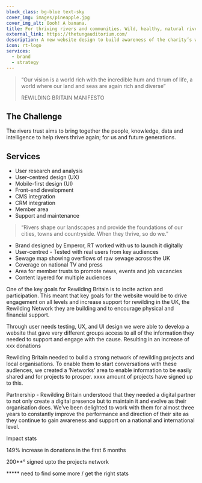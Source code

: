```yaml
---
block_class: bg-blue text-sky
cover_img: images/pineapple.jpg
cover_img_alt: Oooh! A banana.
title: For thriv­ing rivers and communities. Wild, healthy, natural rivers, valued by all.
external_link: https://thetungauditorium.com/
description: A new website design to build awareness of the charity’s work and gain support from the public.
icon: rt-logo
services: 
  - brand
  - strategy
---
```


> “Our vision is a world rich with the incredible hum and thrum of life, a world where our land and seas are again rich and diverse”
>
> REWILDING BRITAIN MANIFESTO

## The Challenge

The rivers trust aims to bring together the people, knowledge, data and intelligence to help rivers thrive again; for us and future generations.

## Services

- User research and analysis
- User-centred design (UX)
- Mobile-first design (UI)
- Front-end development
- CMS integration
- CRM integration
- Member area
- Support and maintenance

> “Rivers shape our land­scapes and pro­vide the foun­da­tions of our cities, towns and coun­try­side. When they thrive, so do we.”

- Brand designed by Emperor, RT worked with us to launch it digitally
- User-centred - Tested with real users from key audiences
- Sewage map showing overflows of raw sewage across the UK
- Coverage on national TV and press
- Area for member trusts to promote news, events and job vacancies
- Content layered for multiple audiences

One of the key goals for Rewilding Britain is to incite action and participation. This meant that key goals for the website would be to drive engagement on all levels and increase support for rewilding in the UK, the Rewilding Network they are building and to encourage physical and financial support.

Through user needs testing, UX, and UI design we were able to develop a website that gave very different groups access to all of the information they needed to support and engage with the cause. Resulting in an increase of xxx donations

Rewilding Britain needed to build a strong network of rewilding projects and local organisations. To enable them to start conversations with these audiences, we created a ‘Networks’ area to enable information to be easily shared and for projects to prosper. xxxx amount of projects have signed up to this.

Partnership - Rewilding Britain understood that they needed a digital partner to not only create a digital presence but to maintain it and evolve as their organisation does. We’ve been delighted to work with them for almost three years to constantly improve the performance and direction of their site as they continue to gain awareness and support on a national and international level.

Impact stats

149% increase in donations in the first 6 months

200**° signed upto the projects network

***** need to find some more / get the right stats
